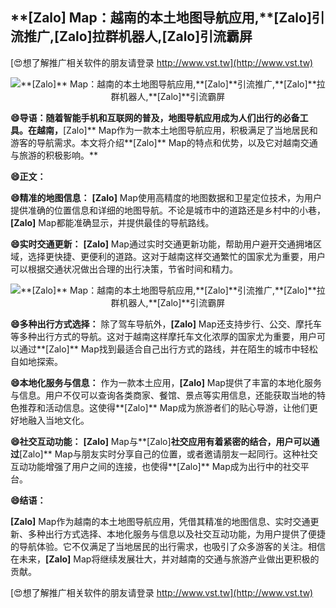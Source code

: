 ## ****[Zalo]** Map：越南的本土地图导航应用,**[Zalo]**引流推广,**[Zalo]**拉群机器人,**[Zalo]**引流霸屏**

[😍想了解推广相关软件的朋友请登录 http://www.vst.tw](http://www.vst.tw)

 <center><img src="https://vst.tw/MP4/tuiguang/png/5.png" alt="**[Zalo]** Map：越南的本土地图导航应用,**[Zalo]**引流推广,**[Zalo]**拉群机器人,**[Zalo]**引流霸屏"></center>

**😄导语：随着智能手机和互联网的普及，地图导航应用成为人们出行的必备工具。在越南，**[Zalo]** Map作为一款本土地图导航应用，积极满足了当地居民和游客的导航需求。本文将介绍**[Zalo]** Map的特点和优势，以及它对越南交通与旅游的积极影响。**

**😄正文：**

**😄精准的地图信息：**
**[Zalo]** Map使用高精度的地图数据和卫星定位技术，为用户提供准确的位置信息和详细的地图导航。不论是城市中的道路还是乡村中的小巷，**[Zalo]** Map都能准确显示，并提供最佳的导航路线。

**😄实时交通更新：**
**[Zalo]** Map通过实时交通更新功能，帮助用户避开交通拥堵区域，选择更快捷、更便利的道路。这对于越南这样交通繁忙的国家尤为重要，用户可以根据交通状况做出合理的出行决策，节省时间和精力。

 <center><img src="https://vst.tw/MP4/tuiguang/png/0.png" alt="**[Zalo]** Map：越南的本土地图导航应用,**[Zalo]**引流推广,**[Zalo]**拉群机器人,**[Zalo]**引流霸屏"></center>

**😄多种出行方式选择：**
除了驾车导航外，**[Zalo]** Map还支持步行、公交、摩托车等多种出行方式的导航。这对于越南这样摩托车文化浓厚的国家尤为重要，用户可以通过**[Zalo]** Map找到最适合自己出行方式的路线，并在陌生的城市中轻松自如地探索。

**😄本地化服务与信息：**
作为一款本土应用，**[Zalo]** Map提供了丰富的本地化服务与信息。用户不仅可以查询各类商家、餐馆、景点等实用信息，还能获取当地的特色推荐和活动信息。这使得**[Zalo]** Map成为旅游者们的贴心导游，让他们更好地融入当地文化。

**😄社交互动功能：**
**[Zalo]** Map与**[Zalo]**社交应用有着紧密的结合，用户可以通过**[Zalo]** Map与朋友实时分享自己的位置，或者邀请朋友一起同行。这种社交互动功能增强了用户之间的连接，也使得**[Zalo]** Map成为出行中的社交平台。

**😄结语：**

**[Zalo]** Map作为越南的本土地图导航应用，凭借其精准的地图信息、实时交通更新、多种出行方式选择、本地化服务与信息以及社交互动功能，为用户提供了便捷的导航体验。它不仅满足了当地居民的出行需求，也吸引了众多游客的关注。相信在未来，**[Zalo]** Map将继续发展壮大，并对越南的交通与旅游产业做出更积极的贡献。

[😍想了解推广相关软件的朋友请登录 http://www.vst.tw](http://www.vst.tw)



